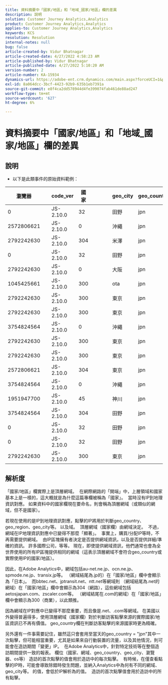 ```yaml
---
title: 資料摘要中「國家/地區」和「地域_國家/地區」欄的差異
description: 說明
solution: Customer Journey Analytics,Analytics
product: Customer Journey Analytics,Analytics
applies-to: Customer Journey Analytics,Analytics
keywords: KCS
resolution: Resolution
internal-notes: null
bug: false
article-created-by: Vidur Bhatnagar
article-created-date: 4/27/2022 4:58:23 AM
article-published-by: Vidur Bhatnagar
article-published-date: 4/27/2022 5:10:20 AM
version-number: 2
article-number: KA-15934
dynamics-url: https://adobe-ent.crm.dynamics.com/main.aspx?forceUCI=1&pagetype=entityrecord&etn=knowledgearticle&id=d82587a9-e6c5-ec11-a7b6-0022480a10ee
exl-id: 8a064dcc-3bcf-4423-92b9-635b1eb7391a
source-git-commit: e8f4ca2dd578944d4fe399074fab461de88ad247
workflow-type: tm+mt
source-wordcount: '627'
ht-degree: 6%

---
```


# 資料摘要中「國家/地區」和「地域_國家/地區」欄的差異

## 說明


- 以下是此類事件的原始資料範例：



| 瀏覽器 |   | code_ver | 國家 |   |   |   | geo_city | geo_country |   |   |   |   |
| --- | --- | --- | --- | --- | --- | --- | --- | --- | --- | --- | --- | --- |
| 0 |   | JS-2.10.0 | 32 |   |   |   | 田野 | jpn |   |   |   |   |
| 2572806621 |   | JS-2.10.0 | 0 |   |   |   | 沖繩 | jpn |   |   |   |   |
| 2792242630 |   | JS-2.10.0 | 304 |   |   |   | 米澤 | jpn |   |   |   |   |
| 0 |   | JS-2.10.0 | 32 |   |   |   | 田野 | jpn |   |   |   |   |
| 2792242630 |   | JS-2.10.0 | 0 |   |   |   | 大阪 | jpn |   |   |   |   |
| 1045425661 |   | JS-2.10.0 | 300 |   |   |   | ota | jpn |   |   |   |   |
| 2792242630 |   | JS-2.10.0 | 300 |   |   |   | 東京 | jpn |   |   |   |   |
| 2792242630 |   | JS-2.10.0 | 300 |   |   |   | 東京 | jpn |   |   |   |   |
| 3754824564 |   | JS-2.10.0 | 0 |   |   |   | 沖繩 | jpn |   |   |   |   |
| 2792242630 |   | JS-2.10.0 | 300 |   |   |   | 東京 | jpn |   |   |   |   |
| 2792242630 |   | JS-2.10.0 | 300 |   |   |   | 東京 | jpn |   |   |   |   |
| 2572806621 |   | JS-2.10.0 | 304 |   |   |   | 東京 | jpn |   |   |   |   |
| 3754824564 |   | JS-2.10.0 | 0 |   |   |   | 沖繩 | jpn |   |   |   |   |
| 1951947700 |   | JS-2.10.0 | 45 |   |   |   | 神川 | jpn |   |   |   |   |
| 3754824564 |   | JS-2.10.0 | 304 |   |   |   | 田野 | jpn |   |   |   |   |
| 0 |   | JS-2.10.0 | 32 |   |   |   | 田野 | jpn |   |   |   |   |
| 0 |   | JS-2.10.0 | 32 |   |   |   | 田野 | jpn |   |   |   |   |
| 2792242630 |   | JS-2.10.0 | 300 |   |   |   | 東京 | jpn |   |   |   |   |





## 解析度


「國家/地區」欄實際上是頂層網域。  在網際網路的「開端」中，上層領域和國家基本上是一樣的，這大概就是為什麼這篇專欄被稱為「國家」。  當時沒有IP到地理資訊對應。 如果資料中的國家欄現在要命名，則會稱為頂層網域（或類似的網域，但不是國家）。

若現在使用的是IP到地理資訊對應，點擊的IP將用於判斷geo_country、geo_region、geo_city等。 以及域。  頂層網域（國家欄）由網域決定。  不過，網域在IP地理資訊對應中已變得不那麼「顯著」。  事實上，購買/分配IP等時，不再需要提供網域。  由IP區塊擁有者決定是否提供網域資訊，以及是否提供詳細/準確的資訊。 許多國際公司，等等。 現在，即使提供網域資訊，他們通常也會為全世界使用的所有IP區塊提供相同的網域（這表示頂層網域不會符合geo_country或實際使用IP的國家/地區）。

因此，在Adobe Analytics中，網域包括au-net.ne.jp、ocn.ne.jp、spmode.ne.jp、transix.jp等。 （網域結尾為.jp的）在「國家/地區」欄中會顯示為「日本」。  而bbtec.net、jptransit.net、ntt.net等網域則 （網域結尾為.net的網域）在「國家/地區」欄中會顯示為304（網路），這些網域包括aetosjapan.com、zscaler.com等。 （網域結尾在.com的網域）在「國家/地區」欄中會顯示為300（商業），以此類推。

因為網域在IP對應中已變得不那麼重要，而且像是.net、.com等網域。 在美國以外變得普遍得多，使用頂層網域（國家欄）對於判斷訪客點擊來源的實際國家/地區資訊已不再有價值。 geo_country欄在判斷訪客點擊的來源國家時更為精確。

另外還有一件事需要記住，雖然這只會套用至當天的geo_country = &quot;jpn&quot;其中一次點擊，但可能相當重要，尤其是如果來自行動裝置的流量，以及其他情況，則可能會在造訪期間「變更」IP。  在Adobe Analytics中，針對特定技術等在整個造訪期間提供一致的報表。 欄位（國家、網域、geo_country、geo_city、瀏覽器、os等） 造訪的首次點擊的值會用於造訪中的每次點擊。  有時候，在僅查看點擊的IP時，可能會導致除錯時發生問題，並納入Analytics中為何有不同的網域、geo_city等。 的值，會低於IP解析為的值。  造訪的首次點擊值會用於造訪中的所有點擊。
